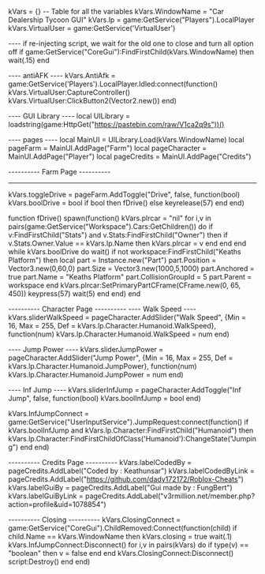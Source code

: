 kVars = {} -- Table for all the variables
kVars.WindowName = "Car Dealership Tycoon GUI"
kVars.lp = game:GetService("Players").LocalPlayer
kVars.VirtualUser = game:GetService('VirtualUser')

---- if re-injecting script, we wait for the old one to close and turn all option off
if game:GetService("CoreGui"):FindFirstChild(kVars.WindowName) then
    wait(.15)
end

---- antiAFK ----
kVars.AntiAfk = game:GetService('Players').LocalPlayer.Idled:connect(function()
    kVars.VirtualUser:CaptureController()
    kVars.VirtualUser:ClickButton2(Vector2.new())
end)

---- GUI Library ----
local UILibrary = loadstring(game:HttpGet("https://pastebin.com/raw/V1ca2q9s"))()

---- pages ----
local MainUI = UILibrary.Load(kVars.WindowName)
local pageFarm = MainUI.AddPage("Farm")
local pageCharacter = MainUI.AddPage("Player")
local pageCredits = MainUI.AddPage("Credits")

---------- Farm Page ----------
----  ----
kVars.toggleDrive = pageFarm.AddToggle("Drive", false, function(bool)
    kVars.boolDrive = bool
    if bool then
        fDrive()
    else
        keyrelease(57) 
    end
end)

function fDrive()
    spawn(function()
        kVars.plrcar = "nil"
        for i,v in pairs(game:GetService("Workspace").Cars:GetChildren()) do
            if v:FindFirstChild("Stats") and v.Stats:FindFirstChild("Owner") then
                if v.Stats.Owner.Value == kVars.lp.Name then
                    kVars.plrcar = v
                end
            end
        end
        while kVars.boolDrive do
            wait()
            if not workspace:FindFirstChild("Keaths Platform") then
                local part = Instance.new("Part")
                part.Position = Vector3.new(0,60,0)
                part.Size = Vector3.new(1000,5,1000)
                part.Anchored = true
                part.Name = "Keaths Platform"
                part.CollisionGroupId = 5
                part.Parent = workspace
            end
            kVars.plrcar:SetPrimaryPartCFrame(CFrame.new(0, 65, 450))
            keypress(57)
            wait(5)
        end
    end)
end


---------- Character Page ----------
---- Walk Speed ----
kVars.sliderWalkSpeed = pageCharacter.AddSlider("Walk Speed", {Min = 16, Max = 255, Def = kVars.lp.Character.Humanoid.WalkSpeed}, function(num)
    kVars.lp.Character.Humanoid.WalkSpeed = num
end)

---- Jump Power ----
kVars.sliderJumpPower = pageCharacter.AddSlider("Jump Power",  {Min = 16, Max = 255, Def = kVars.lp.Character.Humanoid.JumpPower}, function(num)
    kVars.lp.Character.Humanoid.JumpPower = num
end)

---- Inf Jump ----
kVars.sliderInfJump = pageCharacter.AddToggle("Inf Jump", false, function(bool)
    kVars.boolInfJump = bool
end)

kVars.InfJumpConnect = game:GetService("UserInputService").JumpRequest:connect(function()
	if kVars.boolInfJump and kVars.lp.Character:FindFirstChild("Humanoid") then
		kVars.lp.Character:FindFirstChildOfClass('Humanoid'):ChangeState("Jumping")
	end
end)

---------- Credits Page ----------
kVars.labelCodedBy = pageCredits.AddLabel("Coded by : Keathunsar")
kVars.labelCodedByLink = pageCredits.AddLabel("https://github.com/dady172172/Roblox-Cheats")
kVars.labelGuiBy = pageCredits.AddLabel("Gui made by : FungBert")
kVars.labelGuiByLink = pageCredits.AddLabel("v3rmillion.net/member.php?action=profile&uid=1078854")

---------- Closing ----------
kVars.ClosingConnect = game:GetService("CoreGui").ChildRemoved:Connect(function(child)
	if child.Name == kVars.WindowName then
		kVars.closing = true
		wait(.1)
		kVars.InfJumpConnect:Disconnect()
		for i,v in pairs(kVars) do
			if type(v) == "boolean" then
				v = false
			end
		end
		kVars.ClosingConnect:Disconnect()
		script:Destroy()
	end
end)

